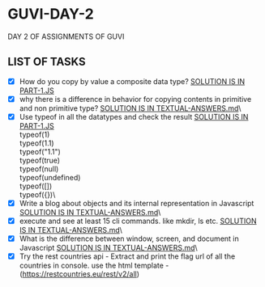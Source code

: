 # GUVI-DAY-2
DAY 2 OF ASSIGNMENTS OF GUVI

## LIST OF TASKS

- [x] How do you copy by value a composite data type? [SOLUTION IS IN PART-1.JS](PART-1.js )
- [x] why there is a difference in behavior for copying contents in primitive and non primitive type? [SOLUTION IS IN TEXTUAL-ANSWERS.md](TEXTUAL-ANSWERS.md)\
- [x] Use typeof in all the datatypes and check the result [SOLUTION IS IN PART-1.JS](PART-1.js )\
        typeof(1)\
        typeof(1.1)\
        typeof("1.1")\
        typeof(true)\
        typeof(null)\
        typeof(undefined)\
        typeof([])\
        typeof({})\
- [x] Write a blog about objects and its internal representation in Javascript [SOLUTION IS IN TEXTUAL-ANSWERS.md](TEXTUAL-ANSWERS.md)\
- [x] execute and see at least 15 cli commands. like mkdir, ls etc. [SOLUTION IS IN TEXTUAL-ANSWERS.md](TEXTUAL-ANSWERS.md)\
- [x] What is the difference between window, screen, and document in Javascript [SOLUTION IS IN TEXTUAL-ANSWERS.md](TEXTUAL-ANSWERS.md)\
- [x] Try the rest countries api - Extract and print the flag url of all the countries in console. use the html template - (https://restcountries.eu/rest/v2/all)
